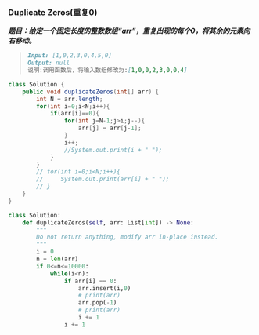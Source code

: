 ### Duplicate Zeros(重复0)

***题目：给定一个固定长度的整数数组“arr”，重复出现的每个0，将其余的元素向右移动。***

> ```markdown
> Input: [1,0,2,3,0,4,5,0]
> Output: null
> 说明:调用函数后，将输入数组修改为:[1,0,0,2,3,0,0,4]
> ```

```java
class Solution {
    public void duplicateZeros(int[] arr) {
        int N = arr.length;
        for(int i=0;i<N;i++){
            if(arr[i]==0){
                for(int j=N-1;j>i;j--){
                    arr[j] = arr[j-1];
                }
                i++;
                //System.out.print(i + " ");
            }
        }
        // for(int i=0;i<N;i++){
        //     System.out.print(arr[i] + " ");
        // }
    }
}
```

```python
class Solution:
    def duplicateZeros(self, arr: List[int]) -> None:
        """
        Do not return anything, modify arr in-place instead.
        """
        i = 0
        n = len(arr)
        if 0<=n<=10000:
            while(i<n):
                if arr[i] == 0:
                    arr.insert(i,0)
                    # print(arr)
                    arr.pop(-1)
                    # print(arr)
                    i += 1
                i += 1
        
            
                
```

